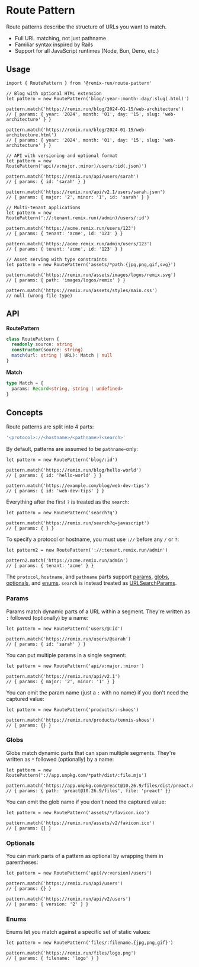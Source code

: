 # Route Pattern

Route patterns describe the structure of URLs you want to match.

- Full URL matching, not just pathname
- Familiar syntax inspired by Rails
- Support for all JavaScript runtimes (Node, Bun, Deno, etc.)

## Usage

```tsx
import { RoutePattern } from '@remix-run/route-pattern'

// Blog with optional HTML extension
let pattern = new RoutePattern('blog/:year-:month-:day/:slug(.html)')

pattern.match('https://remix.run/blog/2024-01-15/web-architecture')
// { params: { year: '2024', month: '01', day: '15', slug: 'web-architecture' } }

pattern.match('https://remix.run/blog/2024-01-15/web-architecture.html')
// { params: { year: '2024', month: '01', day: '15', slug: 'web-architecture' } }
```

```tsx
// API with versioning and optional format
let pattern = new RoutePattern('api(/v:major.:minor)/users/:id(.json)')

pattern.match('https://remix.run/api/users/sarah')
// { params: { id: 'sarah' } }

pattern.match('https://remix.run/api/v2.1/users/sarah.json')
// { params: { major: '2', minor: '1', id: 'sarah' } }
```

```tsx
// Multi-tenant applications
let pattern = new RoutePattern('://:tenant.remix.run(/admin)/users/:id')

pattern.match('https://acme.remix.run/users/123')
// { params: { tenant: 'acme', id: '123' } }

pattern.match('https://acme.remix.run/admin/users/123')
// { params: { tenant: 'acme', id: '123' } }
```

```tsx
// Asset serving with type constraints
let pattern = new RoutePattern('assets/*path.{jpg,png,gif,svg}')

pattern.match('https://remix.run/assets/images/logos/remix.svg')
// { params: { path: 'images/logos/remix' } }

pattern.match('https://remix.run/assets/styles/main.css')
// null (wrong file type)
```

## API

**RoutePattern**

```ts
class RoutePattern {
  readonly source: string
  constructor(source: string)
  match(url: string | URL): Match | null
}
```

**Match**

```ts
type Match = {
  params: Record<string, string | undefined>
}
```

## Concepts

Route patterns are split into 4 parts:

```ts
'<protocol>://<hostname>/<pathname>?<search>'
```

By default, patterns are assumed to be `pathname`-only:

```tsx
let pattern = new RoutePattern('blog/:id')

pattern.match('https://remix.run/blog/hello-world')
// { params: { id: 'hello-world' } }

pattern.match('https://example.com/blog/web-dev-tips')
// { params: { id: 'web-dev-tips' } }
```

Everything after the first `?` is treated as the `search`:

```tsx
let pattern = new RoutePattern('search?q')

pattern.match('https://remix.run/search?q=javascript')
// { params: { } }
```

To specify a protocol or hostname, you must use `://` before any `/` or `?`:

```tsx
let pattern2 = new RoutePattern('://:tenant.remix.run/admin')

pattern2.match('https://acme.remix.run/admin')
// { params: { tenant: 'acme' } }
```

The `protocol`, `hostname`, and `pathname` parts support [params](#params), [globs](#globs), [optionals](#optionals), and [enums](#enums).
`search` is instead treated as [URLSearchParams](https://developer.mozilla.org/en-US/docs/Web/API/URLSearchParams).

### Params

Params match dynamic parts of a URL within a segment. They're written as `:` followed (optionally) by a name:

```tsx
let pattern = new RoutePattern('users/@:id')

pattern.match('https://remix.run/users/@sarah')
// { params: { id: 'sarah' } }
```

You can put multiple params in a single segment:

```tsx
let pattern = new RoutePattern('api/v:major.:minor')

pattern.match('https://remix.run/api/v2.1')
// { params: { major: '2', minor: '1' } }
```

You can omit the param name (just a `:` with no name) if you don't need the captured value:

```tsx
let pattern = new RoutePattern('products/:-shoes')

pattern.match('https://remix.run/products/tennis-shoes')
// { params: {} }
```

### Globs

Globs match dynamic parts that can span multiple segments. They're written as `*` followed (optionally) by a name:

```tsx
let pattern = new RoutePattern('://app.unpkg.com/*path/dist/:file.mjs')

pattern.match('https://app.unpkg.com/preact@10.26.9/files/dist/preact.mjs')
// { params: { path: 'preact@10.26.9/files', file: 'preact' }}
```

You can omit the glob name if you don't need the captured value:

```tsx
let pattern = new RoutePattern('assets/*/favicon.ico')

pattern.match('https://remix.run/assets/v2/favicon.ico')
// { params: {} }
```

### Optionals

You can mark parts of a pattern as optional by wrapping them in parentheses:

```tsx
let pattern = new RoutePattern('api(/v:version)/users')

pattern.match('https://remix.run/api/users')
// { params: {} }

pattern.match('https://remix.run/api/v2/users')
// { params: { version: '2' } }
```

### Enums

Enums let you match against a specific set of static values:

```tsx
let pattern = new RoutePattern('files/:filename.{jpg,png,gif}')

pattern.match('https://remix.run/files/logo.png')
// { params: { filename: 'logo' } }
```
